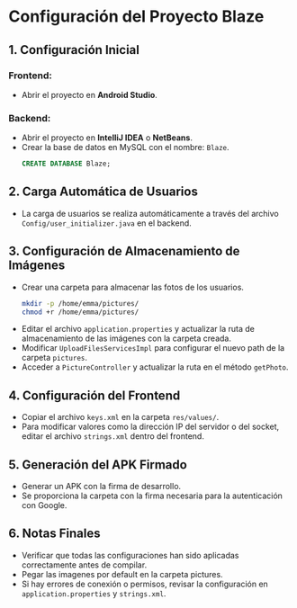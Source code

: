 # Configuración del Proyecto Blaze

## 1. Configuración Inicial
### Frontend:
- Abrir el proyecto en **Android Studio**.

### Backend:
- Abrir el proyecto en **IntelliJ IDEA** o **NetBeans**.
- Crear la base de datos en MySQL con el nombre: `Blaze`.
  ```sql
  CREATE DATABASE Blaze;
  ```

## 2. Carga Automática de Usuarios
- La carga de usuarios se realiza automáticamente a través del archivo `Config/user_initializer.java` en el backend.

## 3. Configuración de Almacenamiento de Imágenes
- Crear una carpeta para almacenar las fotos de los usuarios.
  ```bash
  mkdir -p /home/emma/pictures/
  chmod +r /home/emma/pictures/
  ```
- Editar el archivo `application.properties` y actualizar la ruta de almacenamiento de las imágenes con la carpeta creada.
- Modificar `UploadFilesServicesImpl` para configurar el nuevo path de la carpeta `pictures`.
- Acceder a `PictureController` y actualizar la ruta en el método `getPhoto`.

## 4. Configuración del Frontend
- Copiar el archivo `keys.xml` en la carpeta `res/values/`.
- Para modificar valores como la dirección IP del servidor o del socket, editar el archivo `strings.xml` dentro del frontend.

## 5. Generación del APK Firmado
- Generar un APK con la firma de desarrollo.
- Se proporciona la carpeta con la firma necesaria para la autenticación con Google.

  
## 6. Notas Finales
- Verificar que todas las configuraciones han sido aplicadas correctamente antes de compilar.
- Pegar las imagenes por default en la carpeta pictures.
- Si hay errores de conexión o permisos, revisar la configuración en `application.properties` y `strings.xml`.

